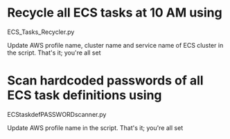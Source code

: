 # Recycle all ECS tasks at 10 AM using 
ECS_Tasks_Recycler.py 

Update AWS profile name, cluster name and service name of ECS cluster in the script. That's it; you're all set

# Scan hardcoded passwords of all ECS task definitions using 
ECStaskdefPASSWORDscanner.py 

Update AWS profile name in the script. That's it; you're all set
